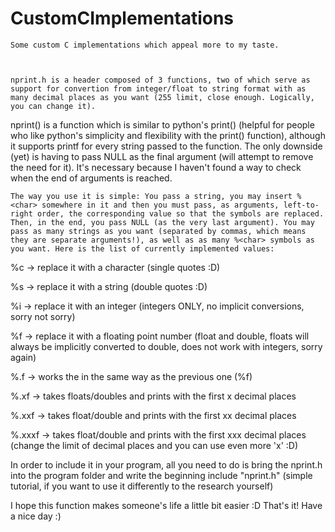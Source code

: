 # CustomCImplementations
    Some custom C implementations which appeal more to my taste.



    nprint.h is a header composed of 3 functions, two of which serve as support for convertion from integer/float to string format with as many decimal places as you want (255 limit, close enough. Logically, you can change it).
nprint() is a function which is similar to python's print() (helpful for people who like python's simplicity and flexibility with the print() function), although it supports printf for every string passed to the function.
The only downside (yet) is having to pass NULL as the final argument (will attempt to remove the need for it). It's necessary because I haven't found a way to check when the end of arguments is reached.


    The way you use it is simple: You pass a string, you may insert %<char> somewhere in it and then you must pass, as arguments, left-to-right order, the corresponding value so that the symbols are replaced. Then, in the end, you pass NULL (as the very last argument). You may pass as many strings as you want (separated by commas, which means they are separate arguments!), as well as as many %<char> symbols as you want. Here is the list of currently implemented values:


%c     -> replace it with a character (single quotes :D)

%s     -> replace it with a string (double quotes :D)

%i     -> replace it with an integer (integers ONLY, no implicit conversions, sorry not sorry)

%f     -> replace it with a floating point number (float and double, floats will always be implicitly converted to double, does not work with integers, sorry again)

%.f    -> works the in the same way as the previous one (%f)

%.xf   -> takes floats/doubles and prints with the first x decimal places

%.xxf  -> takes float/double and prints with the first xx decimal places

%.xxxf -> takes float/double and prints with the first xxx decimal places (change the limit of decimal places and you can use even more 'x' :D)


In order to include it in your program, all you need to do is bring the nprint.h into the program folder and write the beginning include "nprint.h" (simple tutorial, if you want to use it differently to the research yourself)


I hope this function makes someone's life a little bit easier :D
That's it! Have a nice day :)
